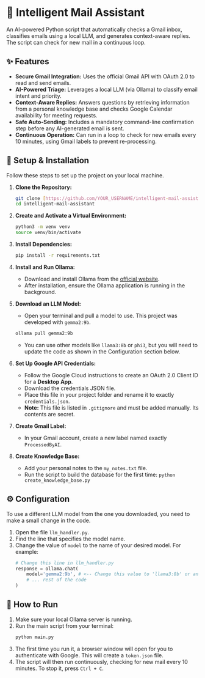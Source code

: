 # 🤖 Intelligent Mail Assistant

An AI-powered Python script that automatically checks a Gmail inbox, classifies emails using a local LLM, and generates context-aware replies. The script can check for new mail in a continuous loop.

## ✨ Features

- **Secure Gmail Integration:** Uses the official Gmail API with OAuth 2.0 to read and send emails.
- **AI-Powered Triage:** Leverages a local LLM (via Ollama) to classify email intent and priority.
- **Context-Aware Replies:** Answers questions by retrieving information from a personal knowledge base and checks Google Calendar availability for meeting requests.
- **Safe Auto-Sending:** Includes a mandatory command-line confirmation step before any AI-generated email is sent.
- **Continuous Operation:** Can run in a loop to check for new emails every 10 minutes, using Gmail labels to prevent re-processing.

## 🔧 Setup & Installation

Follow these steps to set up the project on your local machine.

1.  **Clone the Repository:**
    ```bash
    git clone [https://github.com/YOUR_USERNAME/intelligent-mail-assistant.git](https://github.com/YOUR_USERNAME/intelligent-mail-assistant.git)
    cd intelligent-mail-assistant
    ```

2.  **Create and Activate a Virtual Environment:**
    ```bash
    python3 -m venv venv
    source venv/bin/activate
    ```

3.  **Install Dependencies:**
    ```bash
    pip install -r requirements.txt
    ```

4.  **Install and Run Ollama:**
    - Download and install Ollama from the [official website](https://ollama.com/).
    - After installation, ensure the Ollama application is running in the background.

5.  **Download an LLM Model:**
    - Open your terminal and pull a model to use. This project was developed with `gemma2:9b`.
    ```bash
    ollama pull gemma2:9b
    ```
    - You can use other models like `llama3:8b` or `phi3`, but you will need to update the code as shown in the Configuration section below.

6.  **Set Up Google API Credentials:**
    - Follow the Google Cloud instructions to create an OAuth 2.0 Client ID for a **Desktop App**.
    - Download the credentials JSON file.
    - Place this file in your project folder and rename it to exactly `credentials.json`.
    - **Note:** This file is listed in `.gitignore` and must be added manually. Its contents are secret.

7.  **Create Gmail Label:**
    - In your Gmail account, create a new label named exactly `ProcessedByAI`.

8.  **Create Knowledge Base:**
    - Add your personal notes to the `my_notes.txt` file.
    - Run the script to build the database for the first time: `python create_knowledge_base.py`

## ⚙️ Configuration

To use a different LLM model from the one you downloaded, you need to make a small change in the code.

1.  Open the file `llm_handler.py`.
2.  Find the line that specifies the model name.
3.  Change the value of `model` to the name of your desired model. For example:
    ```python
    # Change this line in llm_handler.py
    response = ollama.chat(
        model='gemma2:9b', # <-- Change this value to 'llama3:8b' or another model
        # ... rest of the code
    )
    ```

## 🚀 How to Run

1.  Make sure your local Ollama server is running.
2.  Run the main script from your terminal:
    ```bash
    python main.py
    ```
3.  The first time you run it, a browser window will open for you to authenticate with Google. This will create a `token.json` file.
4.  The script will then run continuously, checking for new mail every 10 minutes. To stop it, press `Ctrl + C`.